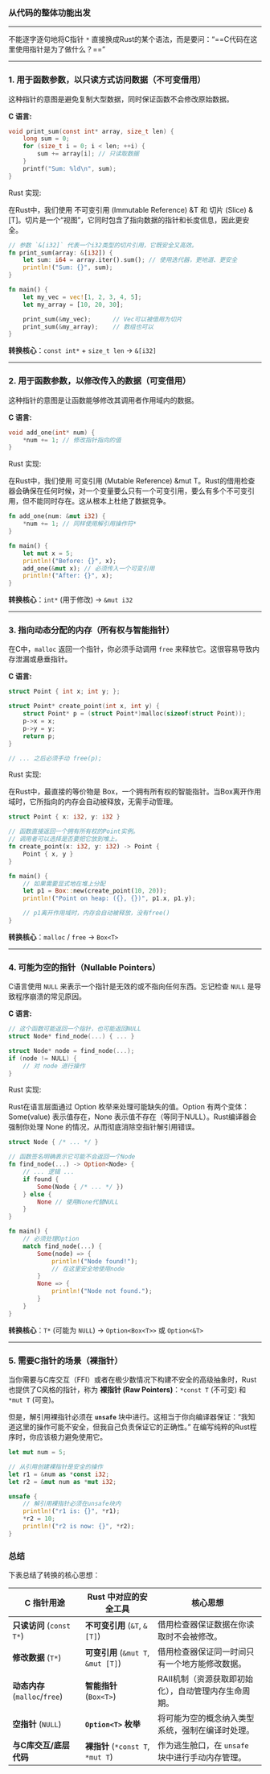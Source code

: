 ### 从代码的整体功能出发
---
不能逐字逐句地将C指针 `*` 直接换成Rust的某个语法，而是要问：“==C代码在这里使用指针是为了做什么？==”

---

### 1. 用于函数参数，以只读方式访问数据（不可变借用）

这种指针的意图是避免复制大型数据，同时保证函数不会修改原始数据。

**C 语言:**

```C
void print_sum(const int* array, size_t len) {
    long sum = 0;
    for (size_t i = 0; i < len; ++i) {
        sum += array[i]; // 只读取数据
    }
    printf("Sum: %ld\n", sum);
}
```

Rust 实现:

在Rust中，我们使用 不可变引用 (Immutable Reference) &T 和 切片 (Slice) &[T]。切片是一个“视图”，它同时包含了指向数据的指针和长度信息，因此更安全。

```Rust
// 参数 `&[i32]` 代表一个i32类型的切片引用，它既安全又高效。
fn print_sum(array: &[i32]) {
    let sum: i64 = array.iter().sum(); // 使用迭代器，更地道、更安全
    println!("Sum: {}", sum);
}

fn main() {
    let my_vec = vec![1, 2, 3, 4, 5];
    let my_array = [10, 20, 30];

    print_sum(&my_vec);      // Vec可以被借用为切片
    print_sum(&my_array);    // 数组也可以
}
```

**转换核心**：`const int*` + `size_t len` -> `&[i32]`

---

### 2. 用于函数参数，以修改传入的数据（可变借用）

这种指针的意图是让函数能够修改其调用者作用域内的数据。

**C 语言:**

```C
void add_one(int* num) {
    *num += 1; // 修改指针指向的值
}
```

Rust 实现:

在Rust中，我们使用 可变引用 (Mutable Reference) &mut T。Rust的借用检查器会确保在任何时候，对一个变量要么只有一个可变引用，要么有多个不可变引用，但不能同时存在。这从根本上杜绝了数据竞争。

```Rust
fn add_one(num: &mut i32) {
    *num += 1; // 同样使用解引用操作符*
}

fn main() {
    let mut x = 5;
    println!("Before: {}", x);
    add_one(&mut x); // 必须传入一个可变引用
    println!("After: {}", x);
}
```

**转换核心**：`int*` (用于修改) -> `&mut i32`

---

### 3. 指向动态分配的内存（所有权与智能指针）

在C中，`malloc` 返回一个指针，你必须手动调用 `free` 来释放它。这很容易导致内存泄漏或悬垂指针。

**C 语言:**

```C
struct Point { int x; int y; };

struct Point* create_point(int x, int y) {
    struct Point* p = (struct Point*)malloc(sizeof(struct Point));
    p->x = x;
    p->y = y;
    return p;
}

// ... 之后必须手动 free(p);
```

Rust 实现:

在Rust中，最直接的等价物是 Box<T>，一个拥有所有权的智能指针。当Box离开作用域时，它所指向的内存会自动被释放，无需手动管理。

```Rust
struct Point { x: i32, y: i32 }

// 函数直接返回一个拥有所有权的Point实例。
// 调用者可以选择是否要把它放到堆上。
fn create_point(x: i32, y: i32) -> Point {
    Point { x, y }
}

fn main() {
    // 如果需要显式地在堆上分配
    let p1 = Box::new(create_point(10, 20));
    println!("Point on heap: ({}, {})", p1.x, p1.y);

    // p1离开作用域时，内存会自动被释放，没有free()
}
```

**转换核心**：`malloc` / `free` -> `Box<T>`

---

### 4. 可能为空的指针（Nullable Pointers）

C语言使用 `NULL` 来表示一个指针是无效的或不指向任何东西。忘记检查 `NULL` 是导致程序崩溃的常见原因。

**C 语言:**

```C
// 这个函数可能返回一个指针，也可能返回NULL
struct Node* find_node(...) { ... }

struct Node* node = find_node(...);
if (node != NULL) {
    // 对 node 进行操作
}
```

Rust 实现:

Rust在语言层面通过 Option<T> 枚举来处理可能缺失的值。Option<T> 有两个变体：Some(value) 表示值存在，None 表示值不存在（等同于NULL）。Rust编译器会强制你处理 None 的情况，从而彻底消除空指针解引用错误。

```Rust
struct Node { /* ... */ }

// 函数签名明确表示它可能不会返回一个Node
fn find_node(...) -> Option<Node> {
    // ... 逻辑 ...
    if found {
        Some(Node { /* ... */ })
    } else {
        None // 使用None代替NULL
    }
}

fn main() {
    // 必须处理Option
    match find_node(...) {
        Some(node) => {
            println!("Node found!");
            // 在这里安全地使用node
        }
        None => {
            println!("Node not found.");
        }
    }
}
```

**转换核心**：`T*` (可能为 `NULL`) -> `Option<Box<T>>` 或 `Option<&T>`

---

### 5. 需要C指针的场景（裸指针）

当你需要与C库交互（FFI）或者在极少数情况下构建不安全的高级抽象时，Rust也提供了C风格的指针，称为 **裸指针 (Raw Pointers)**：`*const T` (不可变) 和 `*mut T` (可变)。

但是，解引用裸指针必须在 **`unsafe`** 块中进行。这相当于你向编译器保证：“我知道这里的操作可能不安全，但我自己负责保证它的正确性。” 在编写纯粹的Rust程序时，你应该极力避免使用它。

```Rust
let mut num = 5;

// 从引用创建裸指针是安全的操作
let r1 = &num as *const i32;
let r2 = &mut num as *mut i32;

unsafe {
    // 解引用裸指针必须在unsafe块内
    println!("r1 is: {}", *r1);
    *r2 = 10;
    println!("r2 is now: {}", *r2);
}
```

### 总结

下表总结了转换的核心思想：

|C 指针用途|Rust 中对应的安全工具|核心思想|
|---|---|---|
|**只读访问** (`const T*`)|**不可变引用** (`&T`, `&[T]`)|借用检查器保证数据在你读取时不会被修改。|
|**修改数据** (`T*`)|**可变引用** (`&mut T`, `&mut [T]`)|借用检查器保证同一时间只有一个地方能修改数据。|
|**动态内存** (`malloc`/`free`)|**智能指针** (`Box<T>`)|RAII机制（资源获取即初始化），自动管理内存生命周期。|
|**空指针** (`NULL`)|**`Option<T>` 枚举**|将可能为空的概念纳入类型系统，强制在编译时处理。|
|**与C库交互/底层代码**|**裸指针** (`*const T`, `*mut T`)|作为逃生舱口，在 `unsafe` 块中进行手动内存管理。|